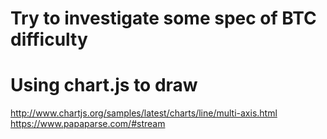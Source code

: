 # Try to investigate some spec of BTC difficulty


# Using chart.js to draw 

http://www.chartjs.org/samples/latest/charts/line/multi-axis.html
https://www.papaparse.com/#stream
